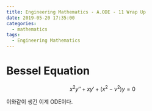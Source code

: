 ```yaml
---
title: Engineering Mathematics - A.ODE - 11 Wrap Up
date: 2019-05-20 17:35:00
categories:
  - mathematics
tags:
  - Engineering Mathematics
---
```


# Bessel Equation

$$x^2 y'' + xy' + (x^2- {\nu}^2) y = 0$$

이와같이 생긴 이계 ODE이다.
